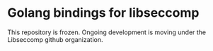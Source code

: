 Golang bindings for libseccomp
==============================

This repository is frozen. Ongoing development is moving under the Libseccomp
github organization.
